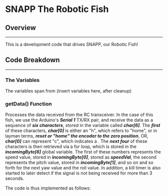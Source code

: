 # SNAPP The Robotic Fish

## Overview
---
This is a development code that drives SNAPP, our Robotic Fish!

## Code Breakdown
---


### **The Variables**

The variables span from (insert variables here, after cleanup)

### **getData() Function**

Processes the data received from the RC transceiver. In the case of this fish, we use the Arduino's ***Serial 1*** TX/RX pair, and receive the data as a sequence of ***six characters***, stored in the variable called ***char[6]***. The ***first*** of these characters, ***char[0]*** is either an "h", which refers to "home", or in layman terms, ___reset or "home" the encoder to the zero position___, OR, ***char[0]*** can represent "c", which indicates a . The ***next four*** of these characters is then retrieved via a for loop, which is stored in the ***incomingByte[6]*** global variable. The first of these numbers represents the speed value, stored in ***incomingByte[0]***, stored as ***speedVal***, the second represents the pitch value, stored in ***incomingByte[1]***, and so on and so forth for the next yaw value and the roll value. In addition, a kill timer is also started to later detect if the signal is not being received for more than 3 seconds.

The code is thus implemented as follows:
